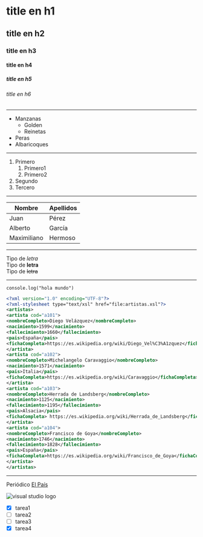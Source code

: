 <!-- Encabezados-->


# title en h1
## title en h2
### title en h3
#### title en h4
##### title en h5
###### title en h6

---
<!--Listas desordenadas-->

* Manzanas
    * Golden
    * Reinetas
* Peras
* Albaricoques

---
<!--Listas ordenadas-->
1. Primero
    1. Primero1
    2. Primero2
2. Segundo
3. Tercero

---
<!--Tablas-->

|Nombre|Apellidos|
|------|---------|
|Juan  |Pérez    |
|Alberto|García   |
|Maximiliano|Hermoso|

---
<!--Tipos de letras-->

Tipo de *letra*\
Tipo de **letra**\
Tipo de ~~letra~~

---
<!--Generar una lista-->

`
console.log("hola mundo")
`
```xml
<?xml version="1.0" encoding="UTF-8"?>
<?xml-stylesheet type="text/xsl" href="file:artistas.xsl"?>
<artistas>
<artista cod="a101">
<nombreCompleto>Diego Velázquez</nombreCompleto>
<nacimiento>1599</nacimiento>
<fallecimiento>1660</fallecimiento>
<pais>España</pais>
<fichaCompleta>https://es.wikipedia.org/wiki/Diego_Vel%C3%A1zquez</fichaCompleta>
</artista>
<artista cod="a102">
<nombreCompleto>Michelangelo Caravaggio</nombreCompleto>
<nacimiento>1571</nacimiento>
<pais>Italia</pais>
<fichaCompleta>https://es.wikipedia.org/wiki/Caravaggio</fichaCompleta>
</artista>
<artista cod="a103">
<nombreCompleto>Herrada de Landsberg</nombreCompleto>
<nacimiento>1125</nacimiento>
<fallecimiento>1195</fallecimiento>
<pais>Alsacia</pais>
<fichaCompleta> https://es.wikipedia.org/wiki/Herrada_de_Landsberg</fichaCompleta>
</artista>
<artista cod="a104">
<nombreCompleto>Francisco de Goya</nombreCompleto>
<nacimiento>1746</nacimiento>
<fallecimiento>1828</fallecimiento>
<pais>España</pais>
<fichaCompleta>https://es.wikipedia.org/wiki/Francisco_de_Goya</fichaCompleta>
</artista>
</artistas>
```
---
<!--Acceso a páginas web-->

Periódico [El País](https://www.elpais.es "periódico chachi")

<!--Insertar imágenes -->

![visual studio logo](https://cdn.worldvectorlogo.com/logos/visual-studio-code-1-1.svg "visual code")

* [x] tarea1
* [ ] tarea2
* [ ] tarea3
* [x] tarea4 
